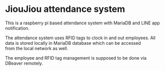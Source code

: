 # JiouJiou attendance system
This is a raspberry pi based attendance system with MariaDB and LINE app notification.

The attendance system uses RFID tags to clock in and out employees. All data is stored locally in MariaDB database which can be accessed\
from the local network as well.

The employee and RFID tag management is supposed to be done via DBeaver remotely.
